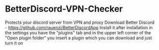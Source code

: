 # BetterDiscord-VPN-Checker
Protects your discord server from VPN and proxy
Download Better Discord - https://github.com/rauenzi/BetterDiscordApp
Install it
after installation in the settings you have the "plugins" tab and in the upper left corner of the "Open plugin folder" you insert a plugin which you can download and just turn it on
